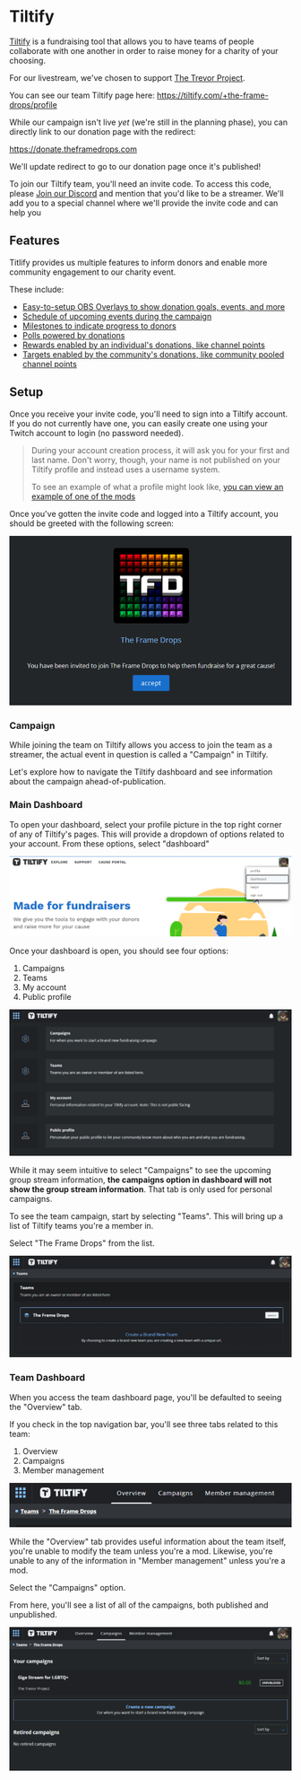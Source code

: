 # Tiltify

[Tiltify](https://tiltify.com/) is a fundraising tool that allows you to have teams of people
collaborate with one another in order to raise money for a charity of your choosing.

For our livestream, we've chosen to support [The Trevor Project](https://www.thetrevorproject.org/).

You can see our team Tiltify page here: https://tiltify.com/+the-frame-drops/profile

While our campaign isn't live _yet_ (we're still in the planning phase), you can directly link to our donation
page with the redirect:

https://donate.theframedrops.com

We'll update redirect to go to our donation page once it's published!

To join our Tiltify team, you'll need an invite code. To access this code, please [Join our Discord](https://discord.gg/yQrnFcKF7p)
and mention that you'd like to be a streamer. We'll add you to a special channel where we'll provide the invite code and can help you

## Features

Titlify provides us multiple features to inform donors and enable more community engagement to our charity event.

These include:

- [Easy-to-setup OBS Overlays to show donation goals, events, and more](/streamers-setup/overlays/)
- [Schedule of upcoming events during the campaign](/streamers-setup/tiltify/schedule/)
- [Milestones to indicate progress to donors](/streamers-setup/tiltify/milestones/)
- [Polls powered by donations](/streamers-setup/tiltify/polls/)
- [Rewards enabled by an individual's donations, like channel points](/streamers-setup/tiltify/rewards/)
- [Targets enabled by the community's donations, like community pooled channel points](/streamers-setup/tiltify/rewards/)

## Setup

Once you receive your invite code, you'll need to sign into a Tiltify account. If you do not currently have one, you can
easily create one using your Twitch account to login (no password needed).

> During your account creation process, it will ask you for your first and last name. Don't worry, though, your name is not published
on your Tiltify profile and instead uses a username system.
> 
> To see an example of what a profile might look like, [you can view an example of one of the mods](https://tiltify.com/@crutchcorn/profile)

Once you've gotten the invite code and logged into a Tiltify account, you should be greeted with the following screen:

!["You've been invited to join The Frame Drops to help them fundraise for a great cause!"](./frame_drops_invite.png)

### Campaign

While joining the team on Tiltify allows you access to join the team as a streamer, the actual event in question is
called a "Campaign" in Tiltify.

Let's explore how to navigate the Tiltify dashboard and see information about the campaign ahead-of-publication.

### Main Dashboard

To open your dashboard, select your profile picture in the top right corner of any of Tiltify's pages. This will provide a dropdown of
options related to your account. From these options, select "dashboard"

![](./tiltify_homepage.png)

Once your dashboard is open, you should see four options:

1) Campaigns
2) Teams
3) My account
4) Public profile

![Dashboard with the four options](./tiltify_dashboard.png)

While it may seem intuitive to select "Campaigns" to see the upcoming group stream information,
**the campaigns option in dashboard will not show the group stream information**. That tab is only used for
personal campaigns.

To see the team campaign, start by selecting "Teams". This will bring up a list of Tiltify teams you're a member in.

Select "The Frame Drops" from the list.

![](./tiltify_team_list.png)

### Team Dashboard

When you access the team dashboard page, you'll be defaulted to seeing the "Overview" tab.

If you check in the top navigation bar, you'll see three tabs related to this team:

1) Overview
2) Campaigns
3) Member management

![](./tiltify_team_header.png)

While the "Overview" tab provides useful information about the team itself, you're unable to modify the team unless you're a mod.
Likewise, you're unable to any of the information in "Member management" unless you're a mod.

Select the "Campaigns" option.

From here, you'll see a list of all of the campaigns, both published and unpublished.

![Currently only one campaign of "Giga Stream for LGBTQ+" is present](./tiltify_campaigns.png)
